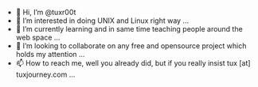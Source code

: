- 👋 Hi, I’m @tuxr00t
- 👀 I’m interested in doing UNIX and Linux right way ...
- 🌱 I’m currently learning and in same time teaching people around the web space ...
- 💞️ I’m looking to collaborate on any free and opensource project which holds my attention ...
- 📫 How to reach me, well you already did, but if you really insist tux [at] tuxjourney.com ...

<!---
tuxr00t/tuxr00t is a ✨ special ✨ repository because its `README.md` (this file) appears on your GitHub profile.
You can click the Preview link to take a look at your changes.
--->
